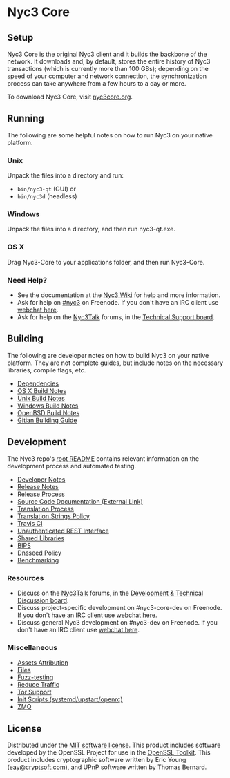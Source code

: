 Nyc3 Core
=============

Setup
---------------------
Nyc3 Core is the original Nyc3 client and it builds the backbone of the network. It downloads and, by default, stores the entire history of Nyc3 transactions (which is currently more than 100 GBs); depending on the speed of your computer and network connection, the synchronization process can take anywhere from a few hours to a day or more.

To download Nyc3 Core, visit [nyc3core.org](https://nyc3coin.org/en/releases/).

Running
---------------------
The following are some helpful notes on how to run Nyc3 on your native platform.

### Unix

Unpack the files into a directory and run:

- `bin/nyc3-qt` (GUI) or
- `bin/nyc3d` (headless)

### Windows

Unpack the files into a directory, and then run nyc3-qt.exe.

### OS X

Drag Nyc3-Core to your applications folder, and then run Nyc3-Core.

### Need Help?

* See the documentation at the [Nyc3 Wiki](https://en.nyc3.it/wiki/Main_Page)
for help and more information.
* Ask for help on [#nyc3](http://webchat.freenode.net?channels=nyc3) on Freenode. If you don't have an IRC client use [webchat here](http://webchat.freenode.net?channels=nyc3).
* Ask for help on the [Nyc3Talk](https://nyc3talk.org/) forums, in the [Technical Support board](https://nyc3talk.org/index.php?board=4.0).

Building
---------------------
The following are developer notes on how to build Nyc3 on your native platform. They are not complete guides, but include notes on the necessary libraries, compile flags, etc.

- [Dependencies](dependencies.md)
- [OS X Build Notes](build-osx.md)
- [Unix Build Notes](build-unix.md)
- [Windows Build Notes](build-windows.md)
- [OpenBSD Build Notes](build-openbsd.md)
- [Gitian Building Guide](gitian-building.md)

Development
---------------------
The Nyc3 repo's [root README](/README.md) contains relevant information on the development process and automated testing.

- [Developer Notes](developer-notes.md)
- [Release Notes](release-notes.md)
- [Release Process](release-process.md)
- [Source Code Documentation (External Link)](https://dev.visucore.com/nyc3/doxygen/)
- [Translation Process](translation_process.md)
- [Translation Strings Policy](translation_strings_policy.md)
- [Travis CI](travis-ci.md)
- [Unauthenticated REST Interface](REST-interface.md)
- [Shared Libraries](shared-libraries.md)
- [BIPS](bips.md)
- [Dnsseed Policy](dnsseed-policy.md)
- [Benchmarking](benchmarking.md)

### Resources
* Discuss on the [Nyc3Talk](https://nyc3talk.org/) forums, in the [Development & Technical Discussion board](https://nyc3talk.org/index.php?board=6.0).
* Discuss project-specific development on #nyc3-core-dev on Freenode. If you don't have an IRC client use [webchat here](http://webchat.freenode.net/?channels=nyc3-core-dev).
* Discuss general Nyc3 development on #nyc3-dev on Freenode. If you don't have an IRC client use [webchat here](http://webchat.freenode.net/?channels=nyc3-dev).

### Miscellaneous
- [Assets Attribution](assets-attribution.md)
- [Files](files.md)
- [Fuzz-testing](fuzzing.md)
- [Reduce Traffic](reduce-traffic.md)
- [Tor Support](tor.md)
- [Init Scripts (systemd/upstart/openrc)](init.md)
- [ZMQ](zmq.md)

License
---------------------
Distributed under the [MIT software license](/COPYING).
This product includes software developed by the OpenSSL Project for use in the [OpenSSL Toolkit](https://www.openssl.org/). This product includes
cryptographic software written by Eric Young ([eay@cryptsoft.com](mailto:eay@cryptsoft.com)), and UPnP software written by Thomas Bernard.
